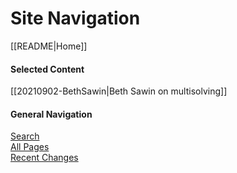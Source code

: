 # Site Navigation

[[README|Home]]  

#### Selected Content

[[20210902-BethSawin|Beth Sawin on multisolving]]

#### General Navigation

[Search](/search.html)  
[All Pages](/all-pages.html)  
[Recent Changes](/recent-pages.html)   
